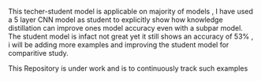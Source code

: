 This techer-student model is applicable on majority of models , I have used a 5 layer CNN model as student to explicitly show how knowledge distillation can improve ones model accuracy even with a subpar model. 
The student model is infact not great yet it still shows an accuracy of 53% , i will be adding more examples and improving the student model for comparitive study.

This Repository is under work and is to continuously track such examples 
